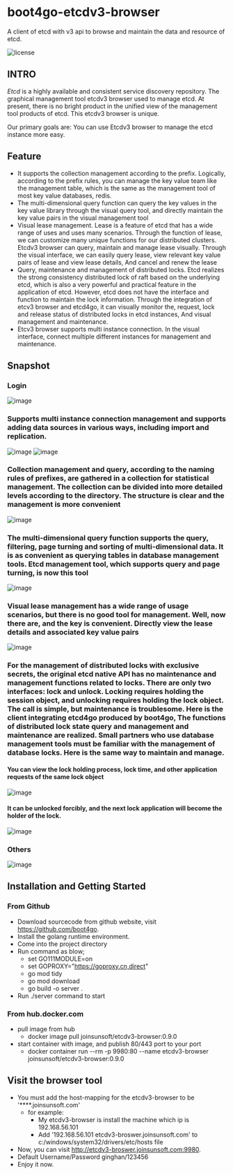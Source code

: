 # boot4go-etcdv3-browser
A client of etcd with v3 api to browse and maintain the data and resource of etcd.

![license](https://img.shields.io/badge/license-Apache--2.0-green.svg)

## INTRO
*Etcd* is a highly available and consistent service discovery repository.  The graphical management tool etcdv3 browser 
used to manage etcd. At present, there is no bright product in the unified view of the management tool 
products of etcd. This etcdv3 browser is unique.

Our primary goals are:
You can use Etcdv3 browser to manage the etcd instance more easy.

## Feature

- It supports the collection management according to the prefix. Logically, according to the prefix rules, you can manage the key value team like the management table, which is the same as the management tool of most key value databases, redis.
- The multi-dimensional query function can query the key values in the key value library through the visual query tool, and directly maintain the key value pairs in the visual management tool
- Visual lease management. Lease is a feature of etcd that has a wide range of uses and uses many scenarios. Through the function of lease, we can customize many unique functions for our distributed clusters. Etcdv3 browser can query, maintain and manage lease visually. Through the visual interface, we can easily query lease, view relevant key value pairs of lease and view lease details, And cancel and renew the lease
- Query, maintenance and management of distributed locks. Etcd realizes the strong consistency distributed lock of raft based on the underlying etcd, which is also a very powerful and practical feature in the application of etcd. However, etcd does not have the interface and function to maintain the lock information. Through the integration of etcv3 browser and etcd4go, it can visually monitor the, request, lock and release status of distributed locks in etcd instances, And visual management and maintenance.
- Etcv3 browser supports multi instance connection. In the visual interface, connect multiple different instances for management and maintenance.

## Snapshot

### Login
![image](https://img-blog.csdnimg.cn/6b559653242f4bf2b0331ca3f4b42cc9.png)

### Supports multi instance connection management and supports adding data sources in various ways, including import and replication.
![image](https://images.gitee.com/uploads/images/2022/0524/103654_e681c5c5_6575697.png)
![image](https://img-blog.csdnimg.cn/a333124c639e42088be8945072a1d691.png)

### Collection management and query, according to the naming rules of prefixes, are gathered in a collection for statistical management. The collection can be divided into more detailed levels according to the directory. The structure is clear and the management is more convenient
![image](https://img-blog.csdnimg.cn/a65da6d5347949fdb58e35c6a58de18f.png)

### The multi-dimensional query function supports the query, filtering, page turning and sorting of multi-dimensional data. It is as convenient as querying tables in database management tools. Etcd management tool, which supports query and page turning, is now this tool
![image](https://img-blog.csdnimg.cn/ebbea99207124e3593799c08ed1109a5.png)

### Visual lease management has a wide range of usage scenarios, but there is no good tool for management. Well, now there are, and the key is convenient. Directly view the lease details and associated key value pairs
![image](https://img-blog.csdnimg.cn/b1834e22e3124944b4c0ea83ed71955f.png)

### For the management of distributed locks with exclusive secrets, the original etcd native API has no maintenance and management functions related to locks. There are only two interfaces: lock and unlock. Locking requires holding the session object, and unlocking requires holding the lock object. The call is simple, but maintenance is troublesome. Here is the client integrating etcd4go produced by boot4go, The functions of distributed lock state query and management and maintenance are realized. Small partners who use database management tools must be familiar with the management of database locks. Here is the same way to maintain and manage.
#### You can view the lock holding process, lock time, and other application requests of the same lock object
![image](https://img-blog.csdnimg.cn/2ebe18d240a04300a3c34c22bae0cb9d.png)

#### It can be unlocked forcibly, and the next lock application will become the holder of the lock.
![image](https://img-blog.csdnimg.cn/facaba3079c04047976ee2f91e452600.png)

### Others
![image](https://images.gitee.com/uploads/images/2022/0524/104248_dc1731a9_6575697.png)

## Installation and Getting Started

### From Github
- Download sourcecode from github website, visit https://github.com/boot4go.
- Install the golang runtime environment.
- Come into the project directory
- Run command as blow;
  - set GO111MODULE=on 
  - set GOPROXY="https://goproxy.cn,direct"
  - go mod tidy
  - go mod download
  - go build -o server .
- Run ./server command to start

### From hub.docker.com
- pull image from hub
  - docker image pull joinsunsoft/etcdv3-browser:0.9.0
- start container with image, and publish 80/443 port to your port
  - docker container run --rm -p 9980:80 --name etcdv3-browser joinsunsoft/etcdv3-browser:0.9.0

## Visit the browser tool
- You must add the host-mapping for the etcdv3-browser to be '****.joinsunsoft.com'
  - for example: 
    - My etcdv3-browser is install the machine which ip is 192.168.56.101
    - Add '192.168.56.101    etcdv3-broswer.joinsunsoft.com' to c:/windows/system32/drivers/etc/hosts file  
- Now, you can visit http://etcdv3-broswer.joinsunsoft.com:9980.
- Default Username/Password ginghan/123456
- Enjoy it now.